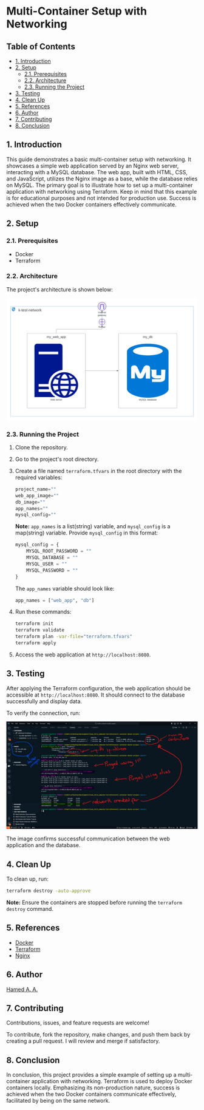 # Multi-Container Setup with Networking

## Table of Contents

- [1. Introduction](#1-introduction)
- [2. Setup](#2-setup)
  - [2.1. Prerequisites](#21-prerequisites)
  - [2.2. Architecture](#22-architecture)
  - [2.3. Running the Project](#23-running-the-project)
- [3. Testing](#3-testing)
- [4. Clean Up](#4-clean-up)
- [5. References](#5-references)
- [6. Author](#6-author)
- [7. Contributing](#7-contributing)
- [8. Conclusion](#8-conclusion)


## 1. Introduction

This guide demonstrates a basic multi-container setup with networking. It showcases a simple web application served by an Nginx web server, interacting with a MySQL database. The web app, built with HTML, CSS, and JavaScript, utilizes the Nginx image as a base, while the database relies on MySQL. The primary goal is to illustrate how to set up a multi-container application with networking using Terraform. Keep in mind that this example is for educational purposes and not intended for production use. Success is achieved when the two Docker containers effectively communicate.

## 2. Setup

### 2.1. Prerequisites

- Docker
- Terraform

### 2.2. Architecture

The project's architecture is shown below:

![Architecture](./.img/multi-container-deploy.jpg)

### 2.3. Running the Project

1. Clone the repository.
2. Go to the project's root directory.
3. Create a file named `terraform.tfvars` in the root directory with the required variables:

    ```terraform
    project_name=""
    web_app_image=""
    db_image=""
    app_names=""
    mysql_config=""
    ```

    **Note:** `app_names` is a list(string) variable, and `mysql_config` is a map(string) variable. Provide `mysql_config` in this format:

    ```terraform
    mysql_config = {
        MYSQL_ROOT_PASSWORD = ""
        MYSQL_DATABASE = ""
        MYSQL_USER = ""
        MYSQL_PASSWORD = ""
    }
    ```

    The `app_names` variable should look like:

    ```terraform
    app_names = ["web_app", "db"]
    ```

4. Run these commands:

    ```bash
    terraform init
    terraform validate
    terraform plan -var-file="terraform.tfvars"
    terraform apply
    ```

5. Access the web application at `http://localhost:8080`.

## 3. Testing

After applying the Terraform configuration, the web application should be accessible at `http://localhost:8080`. It should connect to the database successfully and display data.

To verify the connection, run:

![Test](./.img/multidockercontainers.png)

The image confirms successful communication between the web application and the database.

## 4. Clean Up

To clean up, run:

```bash
terraform destroy -auto-approve
```

**Note:** Ensure the containers are stopped before running the `terraform destroy` command.

## 5. References

- [Docker](https://www.docker.com/)
- [Terraform](https://www.terraform.io/)
- [Nginx](https://www.nginx.com/)

## 6. Author

[Hamed A. A.](https://www.github.com/Hamed-Ayodeji)

## 7. Contributing

Contributions, issues, and feature requests are welcome!

To contribute, fork the repository, make changes, and push them back by creating a pull request. I will review and merge if satisfactory.

## 8. Conclusion

In conclusion, this project provides a simple example of setting up a multi-container application with networking. Terraform is used to deploy Docker containers locally. Emphasizing its non-production nature, success is achieved when the two Docker containers communicate effectively, facilitated by being on the same network.

